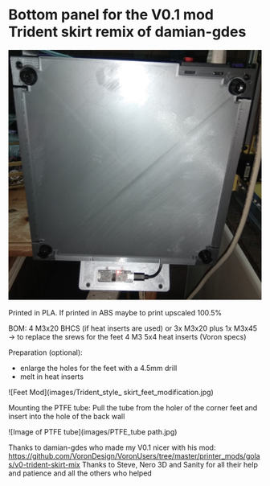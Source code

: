 # Bottom panel for the V0.1 mod Trident skirt remix of damian-gdes
![Image of bottom view](images/bottom_view.jpg)

Printed in PLA. If printed in ABS maybe to print upscaled 100.5%

BOM:
4 M3x20 BHCS (if heat inserts are used) or 3x M3x20 plus 1x M3x45 -> to replace the srews for the feet
4 M3 5x4 heat inserts (Voron specs)

Preparation (optional):
- enlarge the holes for the feet with a 4.5mm drill
- melt in heat inserts

![Feet Mod](images/Trident_style_ skirt_feet_modification.jpg)

Mounting the PTFE tube:
Pull the tube from the holer of the corner feet and insert into the hole of the back wall

![Image of PTFE tube](images/PTFE_tube path.jpg)


Thanks to damian-gdes who made my V0.1 nicer
with his mod: https://github.com/VoronDesign/VoronUsers/tree/master/printer_mods/golas/v0-trident-skirt-mix
 Thanks to Steve, Nero 3D and Sanity for all their help and patience and all the others who helped
